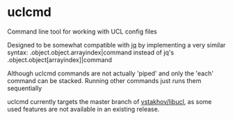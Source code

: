 uclcmd
======

Command line tool for working with UCL config files

Designed to be somewhat compatible with [jq](http://stedolan.github.io/jq/)
by implementing a very similar syntax: .object.object.arrayindex|command
instead of jq's .object.object[arrayindex]|command

Although uclcmd commands are not actually 'piped' and only the 'each' command
can be stacked. Running other commands just runs them sequentially

uclcmd currently targets the master branch of [vstakhov/libucl](https://github.com/vstakhov/libucl), as some used features are not available in an existing release.